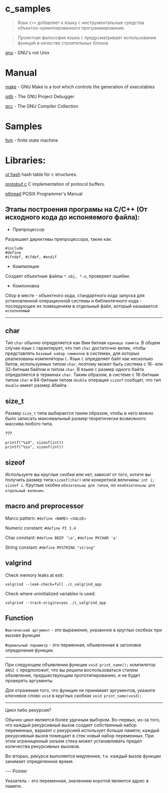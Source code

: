 # c_samples

> Язык `С++` добавляет к языку `С` инструментальные средства объектно-ориентированного программирования.

> Проектная философия языка `C` предусматривает использование функций в качестве строительных блоков.

[gnu](http://www.gnu.org/) - GNU's not Unix

# Manual

[make](http://www.gnu.org/software/make/) - GNU Make is a tool which controls the generation of executables

[gdb](https://www.gnu.org/software/gdb/) - The GNU Project Debugger

[gcc](https://www.gnu.org/software/gcc/) - The GNU Compiler Collection

# Samples

[fsm](https://www.codeproject.com/Articles/1275479/State-Machine-Design-in-C) - finite state machine

# Libraries:

[ut hash](http://troydhanson.github.io/uthash/) hash table for c structures.

[protobuf c](https://github.com/protobuf-c/protobuf-c) C implementation of protocol buffers.

[pthread](http://man7.org/linux/man-pages/man0/pthread.h.0p.html#top_of_page) POSIX Programmer's Manual 

## Этапы построения програмы на С/С++ (От исходного кода до испоняемого файла):

- Препроцессор

Разрешает директивы препроцессора, такие как:
```
#include
#define
#ifndef, #ifdef, #endif
```

- Компиляция

Создает объектные файлы `*.obj, *.o`, проверяет ошибки.

- Компоновка

Сбор в месте - объектного кода, стандартного кода запуска для установленной операционной системы и библиотечного кода - последующее их помещением в отдельный файл, который называется `исполняемый`

---

## char
Тип `char` обычно определяется как 8ми битная `единица памяти`. В общем случае язык `C` гарантирует, что тип `char` достаточно велик, чтобы представлять `базовый набор символов` в системах, для которых реализованы компиляторы `C`. Язык `C` определяет байт как несколько битов, используемых типом `char`, поэтому может быть система с 16- или 32-битным байтом и типом `char`. В языке `C` размер одного байта определяется в терминах `char`. Таким образом, в системе с 16-битным типом `char` и 64-битным типом `double` операция `sizeof` сообщит, что тип `double` имеет размер 4байта.

## size_t
Размер `size_t` типа выбирается таким образом, чтобы в него можно было записать максимальный размер теоретически возможного массива любого типа.

???
```
printf("%zd", sizeof(int))
printf("%zu", sizeof(int))
```

## sizeof

Используете вы круглые скобки или нет, зависит от того, хотите вы получить размер типа:`sizeof(char)` или конкретной величины: `int i; sizeof i`. Круглые скобки `обязательны для типов`, но `необязательны для отдельный величин`.

## macro and preprocessor

Marco pattern: `#define <NAME> <VALUE>`

Numeric constant: `#define PI 3.4`

Char constant: `#define BEEP '\a'`, `#define MYCHAR 'a'`

String constant: `#define MYSTRING "string"`

## valgrind

Check memory leaks at exit:

`valgrind --leak-check=full ./c_valgrind_app`

Check where uninitialized variables is used:

`valgrind --track-origins=yes ./c_valgrind_app`

## Function

`Фактический аргумент` - это выражения, указанное в круглых скобках при вызове функции

`Формальный параметр` - это перменная, объявленная в заголовке определения функции

---

При следующем объявлении функции `void print_name();` компилятор `ANSI C` предположит, что вы решили воспользоваться стилем объявления, предшествующим прототипированию, и не будет проверять аргументы

Для отражения того, что функция не принимает аргументов, укажите ключевое слово `void` в круглых скобках `void print_name(void);`

---

Цикл либо рекурсия?

Обычно цикл является более удачным выбором.
Во-первых, из-за того, что каждый рекурсивный вызов создает собственный набор переменных, вариант с рекурсией использует больше памяти; каждый рекурсивный вызов помещает в стек новый набор переменных. При этом ограниценный оюъем стека может устанавливать предел количества рекурсивных вызовов.

Во-вторых, рекурси выполяется медленнее, т.к. каждый вызов функции занимает определенное время.

--- Pointer

Указатель - это переменная, значением коротой является адрес в памяти.


